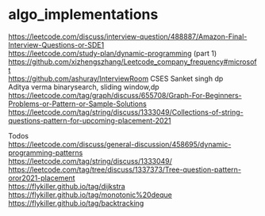 # algo_implementations
https://leetcode.com/discuss/interview-question/488887/Amazon-Final-Interview-Questions-or-SDE1 <br />
https://leetcode.com/study-plan/dynamic-programming (part 1) <br />
https://github.com/xizhengszhang/Leetcode_company_frequency#microsoft <br />
https://github.com/ashuray/InterviewRoom
CSES Sanket singh dp <br />
Aditya verma binarysearch, sliding window,dp <br />
https://leetcode.com/tag/graph/discuss/655708/Graph-For-Beginners-Problems-or-Pattern-or-Sample-Solutions <br />
https://leetcode.com/tag/string/discuss/1333049/Collections-of-string-questions-pattern-for-upcoming-placement-2021

Todos <br />
https://leetcode.com/discuss/general-discussion/458695/dynamic-programming-patterns <br />
https://leetcode.com/tag/string/discuss/1333049/  <br />
https://leetcode.com/tag/tree/discuss/1337373/Tree-question-pattern-oror2021-placement <br />
https://flykiller.github.io/tag/dijkstra <br />
https://flykiller.github.io/tag/monotonic%20deque <br />
https://flykiller.github.io/tag/backtracking <br />